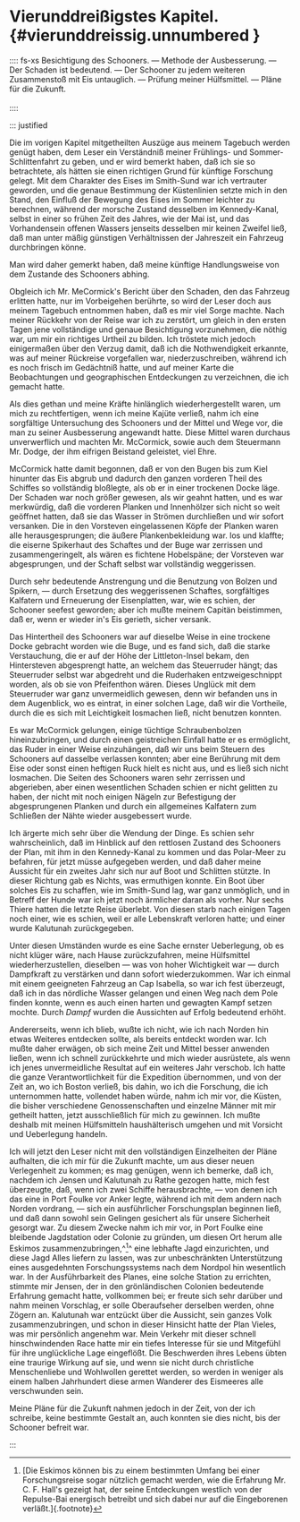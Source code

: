 # Vierunddreißigstes Kapitel. {#vierunddreissig.unnumbered }

:::: fs-xs
Besichtigung des Schooners. — Methode der Ausbesserung. — Der Schaden ist
bedeutend. — Der Schooner zu jedem weiteren Zusammenstoß mit Eis untauglich. —
Prüfung meiner Hülfsmittel. — Pläne für die Zukunft. <br/><br />
::::

::: justified

Die im vorigen Kapitel mitgetheilten Auszüge aus meinem Tagebuch werden genügt
haben, dem Leser ein Verständniß meiner Frühlings- und Sommer-Schlittenfahrt zu
geben, und er wird bemerkt haben, daß ich sie so betrachtete, als hätten sie
einen richtigen Grund für künftige Forschung gelegt. Mit dem Charakter des Eises
im Smith-Sund war ich vertrauter geworden, und die genaue Bestimmung der
Küstenlinien setzte mich in den Stand, den Einfluß der Bewegung des Eises im
Sommer leichter zu berechnen, während der morsche Zustand desselben im
Kennedy-Kanal, selbst in einer so frühen Zeit des Jahres, wie der Mai ist, und
das Vorhandensein offenen Wassers jenseits desselben mir keinen Zweifel ließ,
daß man unter mäßig günstigen Verhältnissen der Jahreszeit ein Fahrzeug
durchbringen könne.

Man wird daher gemerkt haben, daß meine künftige Handlungsweise von dem Zustande
des Schooners abhing.

Obgleich ich Mr. MeCormick's Bericht über den Schaden, den das Fahrzeug erlitten
hatte, nur im Vorbeigehen berührte, so wird der Leser doch aus meinem Tagebuch
entnommen haben, daß es mir viel Sorge machte. Nach meiner Rückkehr von der
Reise war ich zu zerstört, um gleich in den ersten Tagen jene vollständige und
genaue Besichtigung vorzunehmen, die nöthig war, um mir ein richtiges Urtheil zu
bilden. Ich tröstete mich jedoch einigermaßen über den Verzug damit, daß ich die
Nothwendigkeit erkannte, was auf meiner Rückreise vorgefallen war,
niederzuschreiben, während ich es noch frisch im Gedächtniß hatte, und auf
meiner Karte die Beobachtungen und geographischen Entdeckungen zu verzeichnen,
die ich gemacht hatte.

Als dies gethan und meine Kräfte hinlänglich wiederhergestellt waren, um mich zu
rechtfertigen, wenn ich meine Kajüte verließ, nahm ich eine sorgfältige
Untersuchung des Schooners und der Mittel und Wege vor, die man zu seiner
Ausbesserung angewandt hatte. Diese Mittel waren durchaus unverwerflich und
machten Mr. McCormick, sowie auch dem Steuermann Mr. Dodge, der ihm eifrigen
Beistand geleistet, viel Ehre.

McCormick hatte damit begonnen, daß er von den Bugen bis zum Kiel hinunter das
Eis abgrub und dadurch den ganzen vorderen Theil des Schiffes so vollständig
bloßlegte, als ob er in einer trockenen Docke läge. Der Schaden war noch größer
gewesen, als wir geahnt hatten, und es war merkwürdig, daß die vorderen Planken
und Innenhölzer sich nicht so weit geöffnet hatten, daß sie das Wasser in
Strömen durchließen und wir sofort versanken. Die in den Vorsteven eingelassenen
Köpfe der Planken waren alle herausgesprungen; die äußere Plankenbekleidung war.
los und klaffte; die eiserne Spikerhaut des Schaftes und der Buge war zerrissen
und zusammengeringelt, als wären es fichtene Hobelspäne; der Vorsteven war
abgesprungen, und der Schaft selbst war vollständig weggerissen.

Durch sehr bedeutende Anstrengung und die Benutzung von Bolzen und Spikern, —
durch Ersetzung des weggerissenen Schaftes, sorgfältiges Kalfatern und
Erneuerung der Eisenplatten, war, wie es schien, der Schooner seefest geworden;
aber ich mußte meinem Capitän beistimmen, daß er, wenn er wieder in's Eis
gerieth, sicher versank.

Das Hintertheil des Schooners war auf dieselbe Weise in eine trockene Docke
gebracht worden wie die Buge, und es fand sich, daß die starke Verstauchung, die
er auf der Höhe der Littleton-Insel bekam, den Hintersteven abgesprengt hatte, an
welchem das Steuerruder hängt; das Steuerruder selbst war abgedreht und die
Ruderhaken entzweigeschnippt worden, als ob sie von Pfeifenthon wären. Dieses
Unglück mit dem Steuerruder war ganz unvermeidlich gewesen, denn wir befanden
uns in dem Augenblick, wo es eintrat, in einer solchen Lage, daß wir die
Vortheile, durch die es sich mit Leichtigkeit losmachen ließ, nicht benutzen
konnten.

Es war McCormick gelungen, einige tüchtige Schraubenbolzen hineinzubringen, und
durch einen geistreichen Einfall hatte er es ermöglicht, das Ruder in einer
Weise einzuhängen, daß wir uns beim Steuern des Schooners auf dasselbe verlassen
konnten; aber eine Berührung mit dem Eise oder sonst einen heftigen Ruck hielt
es nicht aus, und es ließ sich nicht losmachen. Die Seiten des Schooners waren
sehr zerrissen und abgerieben, aber einen wesentlichen Schaden schien er nicht
gelitten zu haben, der nicht mit noch einigen Nägeln zur Befestigung der
abgesprungenen Planken und durch ein allgemeines Kalfatern zum Schließen der
Nähte wieder ausgebessert wurde. 

Ich ärgerte mich sehr über die Wendung der Dinge. Es schien sehr wahrscheinlich,
daß im Hinblick auf den rettlosen Zustand des Schooners der Plan, mit ihm in den
Kennedy-Kanal zu kommen und das Polar-Meer zu befahren, für jetzt müsse
aufgegeben werden, und daß daher meine Aussicht für ein zweites Jahr sich nur
auf Boot und Schlitten stützte. In dieser Richtung gab es Nichts, was ermuthigen
konnte. Ein Boot über solches Eis zu schaffen, wie im Smith-Sund lag, war ganz
unmöglich, und in Betreff der Hunde war ich jetzt noch ärmlicher daran als
vorher. Nur sechs Thiere hatten die letzte Reise überlebt. Von diesen starb nach
einigen Tagen noch einer, wie es schien, weil er alle Lebenskraft verloren
hatte; und einer wurde Kalutunah zurückgegeben.

Unter diesen Umständen wurde es eine Sache ernster Ueberlegung, ob es nicht
klüger wäre, nach Hause zurückzufahren, meine Hülfsmittel wiederherzustellen,
dieselben — was von hoher Wichtigkeit war — durch Dampfkraft zu verstärken und
dann sofort wiederzukommen. War ich einmal mit einem geeigneten Fahrzeug an Cap
Isabella, so war ich fest überzeugt, daß ich in das nördliche Wasser gelangen
und einen Weg nach dem Pole finden konnte, wenn es auch einen harten und
gewagten Kampf setzen mochte. Durch *Dampf* wurden die Aussichten auf Erfolg
bedeutend erhöht. 

Andererseits, wenn ich blieb, wußte ich nicht, wie ich nach Norden hin etwas
Weiteres entdecken sollte, als bereits entdeckt worden war. Ich mußte daher
erwägen, ob sich meine Zeit und Mittel besser anwenden ließen, wenn ich schnell
zurückkehrte und mich wieder ausrüstete, als wenn ich jenes unvermeidliche
Resultat auf ein weiteres Jahr verschob. Ich hatte die ganze Verantwortlichkeit
für die Expedition übernommen, und von der Zeit an, wo ich Boston verließ, bis
dahin, wo ich die Forschung, die ich unternommen hatte, vollendet haben würde,
nahm ich mir vor, die Küsten, die bisher verschiedene Genossenschaften und
einzelne Männer mit mir getheilt hatten, jetzt ausschließlich für mich zu
gewinnen. Ich mußte deshalb mit meinen Hülfsmitteln haushälterisch umgehen und
mit Vorsicht und Ueberlegung handeln.

Ich will jetzt den Leser nicht mit den vollständigen Einzelheiten der Pläne
aufhalten, die ich mir für die Zukunft machte, um aus dieser neuen Verlegenheit
zu kommen; es mag genügen, wenn ich bemerke, daß ich, nachdem ich Jensen und
Kalutunah zu Rathe gezogen hatte, mich fest überzeugte, daß, wenn ich zwei
Schiffe herausbrachte, — von denen ich das eine in Port Foulke vor Anker legte,
während ich mit dem andern nach Norden vordrang, — sich ein ausführlicher
Forschungsplan beginnen ließ, und daß dann sowohl sein Gelingen gesichert als
für unsere Sicherheit gesorgt war. Zu diesem Zwecke nahm ich mir vor, in Port
Foulke eine bleibende Jagdstation oder Colonie zu gründen, um diesen Ort herum
alle Eskimos zusammenzubringen,^[^3400]^ eine lebhafte Jagd einzurichten, und
diese Jagd Alles liefern zu lassen, was zur unbeschränkten Unterstützung eines
ausgedehnten Forschungssystems nach dem Nordpol hin wesentlich war. In der
Ausführbarkeit des Planes, eine solche Station zu errichten, stimmte mir Jensen,
der in den grönländischen Colonien bedeutende Erfahrung gemacht hatte,
vollkommen bei; er freute sich sehr darüber und nahm meinen Vorschlag, er solle
Oberaufseher derselben werden, ohne Zögern an. Kalutunah war entzückt über die
Aussicht, sein ganzes Volk zusammenzubringen, und schon in dieser Hinsicht hatte
der Plan Vieles, was mir persönlich angenehm war. Mein Verkehr mit dieser
schnell hinschwindenden Race hatte mir ein tiefes Interesse für sie und
Mitgefühl für ihre unglückliche Lage eingeflößt. Die Beschwerden ihres Lebens
übten eine traurige Wirkung auf sie, und wenn sie nicht durch christliche
Menschenliebe und Wohlwollen gerettet werden, so werden in weniger als einem
halben Jahrhundert diese armen Wanderer des Eismeeres alle verschwunden sein.

Meine Pläne für die Zukunft nahmen jedoch in der Zeit, von der ich schreibe,
keine bestimmte Gestalt an, auch konnten sie dies nicht, bis der Schooner
befreit war.

:::


[^3400]: [Die Eskimos können bis zu einem bestimmten Umfang bei einer Forschungsreise sogar nützlich gemacht werden, wie die Erfahrung Mr. C. F. Hall's gezeigt hat, der seine Entdeckungen westlich von der Repulse-Bai energisch betreibt und sich dabei nur auf die Eingeborenen verläßt.]{.footnote}
